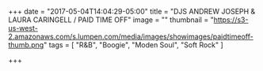 +++
date = "2017-05-04T14:04:29-05:00"
title = "DJS ANDREW JOSEPH & LAURA CARINGELL / PAID TIME OFF"
image = ""
thumbnail = "https://s3-us-west-2.amazonaws.com/s.lumpen.com/media/images/showimages/paidtimeoff-thumb.png"
tags = [ "R&B", "Boogie", "Moden Soul", "Soft Rock" ]

+++

